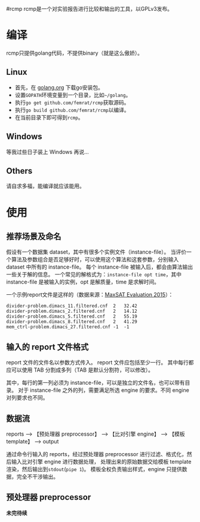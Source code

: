 #rcmp
rcmp是一个对实验报告进行比较和输出的工具，以GPLv3发布。

# 编译
rcmp只提供golang代码，不提供binary（就是这么傲娇）。

## Linux
- 首先，在 [golang.org](https://golang.org) 下载go安装包。
- 设置`GOPATH`环境变量到一个目录，比如`~/golang`。
- 执行`go get github.com/femrat/rcmp`获取源码。
- 执行`go build github.com/femrat/rcmp`以编译。
- 在当前目录下即可得到`rcmp`。

## Windows
等我过些日子装上 Windows 再说…

## Others
请自求多福，能编译就应该能用。

# 使用
## 推荐场景及命名
假设有一个数据集 dataset，其中有很多个实例文件（instance-file）。
当评价一个算法及参数组合是否足够好时，可以使用这个算法和这套参数，分别输入 dataset 中所有的 instance-file。
每个 instance-file 被输入后，都会由算法输出一些关于解的信息。
一个常见的解格式为：`instance-file opt time`，其中 instance-file 是被输入的实例，opt 是解质量，time 是求解时间。

一个示例report文件是这样的（数据来源：[MaxSAT Evaluation 2015](http://www.maxsat.udl.cat/15/detailed/incomplete-ms-industrial-table.html)）：

	divider-problem.dimacs_11.filtered.cnf	2	32.42
	divider-problem.dimacs_2.filtered.cnf	2	14.12
	divider-problem.dimacs_5.filtered.cnf	2	55.19
	divider-problem.dimacs_8.filtered.cnf	2	41.29
	mem_ctrl-problem.dimacs_27.filtered.cnf	-1	-1


## 输入的 report 文件格式
report 文件的文件名以参数方式传入。
report 文件应包括至少一行。
其中每行都应可以使用 TAB 分割成多列（TAB 是默认分割符，可以修改）。

其中，每行的第一列必须为 instance-file，可以是独立的文件名，也可以带有目录。
对于 instance-file 之外的列，需要满足所选 engine 的要求。不同 engine 对列要求也不同。


## 数据流

reports --> 【预处理器 preprocessor】 --> 【比对引擎 engine】 --> 【模板 template】 --> output

通过命令行输入的 reports，经过预处理器 preprocessor 进行过滤、格式化，然后输入比对引擎 engine 进行数据处理，
处理出来的原始数据交给模板 template 渲染，然后输出到`stdout`(`pipe 1`)。
模板全权负责输出样式，engine 只提供数据，完全不干涉输出。

## 预处理器 preprocessor

**未完待续**


